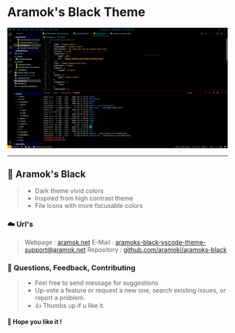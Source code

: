 # Aramok's Black Theme

![alt text](https://raw.githubusercontent.com/aramoki/aramoks-black/master/images/screenshot1.png)
***

## 🐲  Aramok's Black  
> - Dark theme vivid colors
> - Inspired from high contrast theme
> - File Icons with more focusable colors



### ☁️ Url's
> Webpage : [aramok.net](https://aramok.net) 
> E-Mail : <aramoks-black-vscode-theme-support@aramok.net>
> Repository : [github.com/aramoki/aramoks-black](https://github.com/aramoki/aramoks-black) 




### 📜 Questions, Feedback, Contributing
> - Feel free to send message for suggestions
> - Up-vote a feature or request a new one, search existing issues, or report a problem.
>  - 👍 Thumbs up if u like it.

**🙏 Hope you like it !**
